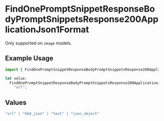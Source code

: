 # FindOnePromptSnippetResponseBodyPromptSnippetsResponse200ApplicationJson1Format

Only supported on `image` models.

## Example Usage

```typescript
import { FindOnePromptSnippetResponseBodyPromptSnippetsResponse200ApplicationJson1Format } from "@orq-ai/node/models/operations";

let value:
  FindOnePromptSnippetResponseBodyPromptSnippetsResponse200ApplicationJson1Format =
    "url";
```

## Values

```typescript
"url" | "b64_json" | "text" | "json_object"
```